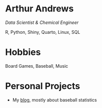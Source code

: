 # Arthur Andrews

*Data Scientist & Chemical Engineer*

R, Python, Shiny, Quarto, Linux, SQL

# Hobbies

Board Games, Baseball, Music

# Personal Projects

  - My [blog](https://arthurandrews.github.io/blog/), mostly about baseball statistics

<!---
ArthurAndrews/ArthurAndrews is a ✨ special ✨ repository because its `README.md` (this file) appears on your GitHub profile.
You can click the Preview link to take a look at your changes.
--->

